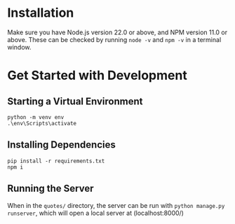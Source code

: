 
# Installation 
Make sure you have Node.js version 22.0 or above, and NPM version 11.0 or above. These can be checked by running `node -v` and `npm -v` in a terminal window.

# Get Started with Development
## Starting a Virtual Environment
```
python -m venv env
.\env\Scripts\activate
```

## Installing Dependencies
```
pip install -r requirements.txt
npm i
```

## Running the Server
When in the `quotes/` directory, the server can be run with `python manage.py runserver`, which will open a local server at (localhost:8000/)